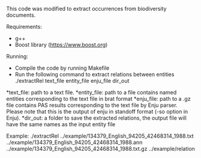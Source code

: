 This code was modified to extract occurrences from biodiversity documents. 

Requirements:
- g++
- Boost library (https://www.boost.org)

Running:
- Compile the code by running Makefile
- Run the following command to extract relations between entities
./extractRel text_file entity_file enju_file dir_out

*text_file: path to a text file.
*entity_file: path to a file contains named entities corresponding to the text file in brat format
*enju_file: path to a .gz file contains PAS results corresponding to the text file by Enju parser. Please note that this is the output of enju in standoff format (-so option in Enju).
*dir_out: a folder to save the extracted relations, the output file will have the same names as the input entity file

Example:
./extractRel ../example/134379_English_94205_42468314_1988.txt ../example/134379_English_94205_42468314_1988.ann ../example/134379_English_94205_42468314_1988.txt.gz ../example/relation

